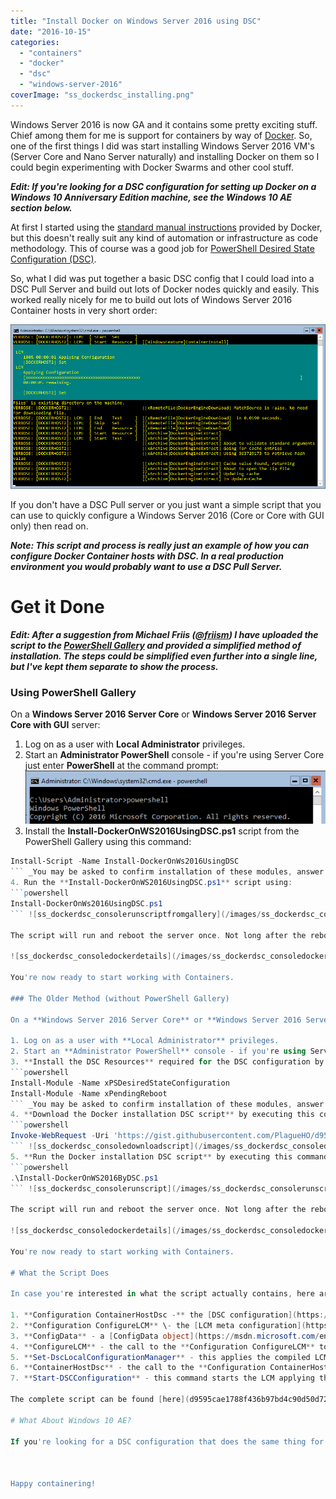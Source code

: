 ```yaml
---
title: "Install Docker on Windows Server 2016 using DSC"
date: "2016-10-15"
categories:
  - "containers"
  - "docker"
  - "dsc"
  - "windows-server-2016"
coverImage: "ss_dockerdsc_installing.png"
---
```


Windows Server 2016 is now GA and it contains some pretty exciting stuff. Chief among them for me is support for containers by way of [Docker](http://www.docker.com/). So, one of the first things I did was start installing Windows Server 2016 VM's (Server Core and Nano Server naturally) and installing Docker on them so I could begin experimenting with Docker Swarms and other cool stuff.

_**Edit: If you're looking for a DSC configuration for setting up Docker on a Windows 10 Anniversary Edition machine, see the Windows 10 AE section below.**_

At first I started using the [standard manual instructions](https://blog.docker.com/2016/09/build-your-first-docker-windows-server-container) provided by Docker, but this doesn't really suit any kind of automation or infrastructure as code methodology. This of course was a good job for [PowerShell Desired State Configuration (DSC)](https://msdn.microsoft.com/en-us/powershell/dsc/overview).

So, what I did was put together a basic DSC config that I could load into a DSC Pull Server and build out lots of Docker nodes quickly and easily. This worked really nicely for me to build out lots of Windows Server 2016 Container hosts in very short order:

![ss_dockerdsc_installing](/images/ss_dockerdsc_installing.png)

If you don't have a DSC Pull server or you just want a simple script that you can use to quickly configure a Windows Server 2016 (Core or Core with GUI only) then read on.

**_Note: This script and process is really just an example of how you can configure Docker Container hosts with DSC. In a real production environment you would probably want to use a DSC Pull Server._**

# Get it Done

_**Edit: After a suggestion from Michael Friis ([@friism](https://twitter.com/friism)) I have uploaded the script to the [PowerShell Gallery](https://www.powershellgallery.com/packages/Install-DockerOnWS2016UsingDSC) and provided a simplified method of installation. The steps could be simplified even further into a single line, but I've kept them separate to show the process.**_

### Using PowerShell Gallery

On a **Windows Server 2016 Server Core** or **Windows Server 2016 Server Core with GUI** server:

1. Log on as a user with **Local Administrator** privileges.
2. Start an **Administrator PowerShell** console - if you're using Server Core just enter **PowerShell** at the command prompt:![ss_dockerdsc_console](/images/ss_dockerdsc_console.png)
3. Install the **Install-DockerOnWS2016UsingDSC.ps1** script from the PowerShell Gallery using this command: 
```powershell
Install-Script -Name Install-DockerOnWs2016UsingDSC
``` _You may be asked to confirm installation of these modules, answer yes to any confirmations._ ![ss_dockerdsc_consolegetscript](/images/ss_dockerdsc_consolegetscript.png)
4. Run the **Install-DockerOnWS2016UsingDSC.ps1** script using: 
```powershell
Install-DockerOnWs2016UsingDSC.ps1
``` ![ss_dockerdsc_consolerunscriptfromgallery](/images/ss_dockerdsc_consolerunscriptfromgallery.png)

The script will run and reboot the server once. Not long after the reboot the Docker service will start up and you can get working with containers:

![ss_dockerdsc_consoledockerdetails](/images/ss_dockerdsc_consoledockerdetails.png)

You're now ready to start working with Containers.

### The Older Method (without PowerShell Gallery)

On a **Windows Server 2016 Server Core** or **Windows Server 2016 Server Core with GUI** server:

1. Log on as a user with **Local Administrator** privileges.
2. Start an **Administrator PowerShell** console - if you're using Server Core just enter **PowerShell** at the command prompt:![ss_dockerdsc_console](/images/ss_dockerdsc_console.png)
3. **Install the DSC Resources** required for the DSC configuration by executing these commands: 
```powershell
Install-Module -Name xPSDesiredStateConfiguration
Install-Module -Name xPendingReboot
``` _You may be asked to confirm installation of these modules, answer yes to any confirmations._ ![ss_dockerdsc_consoleinstallresources](/images/ss_dockerdsc_consoleinstallresources.png)
4. **Download the Docker installation DSC script** by executing this command: 
```powershell
Invoke-WebRequest -Uri 'https://gist.githubusercontent.com/PlagueHO/d9595cae1788f436b97bd4c90d50d72e/raw/1146baa2b1e0c8b3869004074b4c97bf71ce9c3c/Install-DockerOnWS2016ByDSC.ps1' -OutFile 'Install-DockerOnWS2016ByDSC.ps1'
``` ![ss_dockerdsc_consoledownloadscript](/images/ss_dockerdsc_consoledownloadscript.png)
5. **Run the Docker installation DSC script** by executing this command: 
```powershell
.\Install-DockerOnWS2016ByDSC.ps1
``` ![ss_dockerdsc_consolerunscript](/images/ss_dockerdsc_consolerunscript.png)

The script will run and reboot the server once. Not long after the reboot the Docker service will start up and you can get working with containers:

![ss_dockerdsc_consoledockerdetails](/images/ss_dockerdsc_consoledockerdetails.png)

You're now ready to start working with Containers.

# What the Script Does

In case you're interested in what the script actually contains, here are the components:

1. **Configuration ContainerHostDsc -** the [DSC configuration](https://msdn.microsoft.com/en-us/powershell/dsc/configurations) that configures the node as a Docker Container host.
2. **Configuration ConfigureLCM** \- the [LCM meta configuration](https://msdn.microsoft.com/en-us/powershell/dsc/metaconfig) that sets **Push Mode**, allows the LCM to reboot the node if required and configures **ApplyAndAutoCorrect** mode.
3. **ConfigData** - a [ConfigData object](https://msdn.microsoft.com/en-us/powershell/dsc/configdata) that contains the list of node names to apply this DSC Configuration to - in this case LocalHost.
4. **ConfigureLCM** - the call to the **Configuration ConfigureLCM** to [compile the LCM meta configuration MOF file](https://msdn.microsoft.com/en-us/powershell/dsc/metaconfig).
5. **Set-DscLocalConfigurationManager** - this applies the compiled LCM meta configuration MOF file to LocalHost to configure the LCM.
6. **ContainerHostDsc** - the call to the **Configuration ContainerHostDsc** to compile the DSC MOF file.
7. **Start-DSCConfiguration** - this command starts the LCM applying the DSC MOF file produces by the **ContainerHostDsc**.

The complete script can be found [here](d9595cae1788f436b97bd4c90d50d72e). Feel free to use this code in anyway that makes sense to you.

# What About Windows 10 AE?

If you're looking for a DSC configuration that does the same thing for _Windows 10 Anniversary edition_, **Ben Gelens** ([@bgelens](https://twitter.com/bgelens)) has written an awesome DSC config that will do the trick. Check it out [here](https://gist.github.com/bgelens/152fdc075b6ffcf639da775958076c6a).

 

Happy containering!


